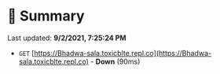 # 📖 Summary
Last updated: **9/2/2021, 7:25:24 PM**

- `GET` [https://Bhadwa-sala.toxicblte.repl.co](https://Bhadwa-sala.toxicblte.repl.co) - **Down** (90ms)
